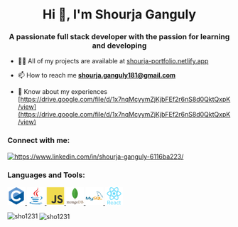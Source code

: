 <h1 align="center">Hi 👋, I'm Shourja Ganguly</h1>
<h3 align="center">A passionate full stack developer with the passion for learning and developing</h3>

- 👨‍💻 All of my projects are available at [shourja-portfolio.netlify.app](shourja-portfolio.netlify.app)

- 📫 How to reach me **shourja.ganguly181@gmail.com**

- 📄 Know about my experiences [https://drive.google.com/file/d/1x7nqMcyymZjKjbFEf2r6nS8d0QktQxpK/view](https://drive.google.com/file/d/1x7nqMcyymZjKjbFEf2r6nS8d0QktQxpK/view)

<h3 align="left">Connect with me:</h3>
<p align="left">
<a href="https://linkedin.com/in/https://www.linkedin.com/in/shourja-ganguly-6116ba223/" target="blank"><img align="center" src="https://raw.githubusercontent.com/rahuldkjain/github-profile-readme-generator/master/src/images/icons/Social/linked-in-alt.svg" alt="https://www.linkedin.com/in/shourja-ganguly-6116ba223/" height="30" width="40" /></a>
</p>

<h3 align="left">Languages and Tools:</h3>
<p align="left"> <a href="https://www.cprogramming.com/" target="_blank" rel="noreferrer"> <img src="https://raw.githubusercontent.com/devicons/devicon/master/icons/c/c-original.svg" alt="c" width="40" height="40"/> </a> <a href="https://www.java.com" target="_blank" rel="noreferrer"> <img src="https://raw.githubusercontent.com/devicons/devicon/master/icons/java/java-original.svg" alt="java" width="40" height="40"/> </a> <a href="https://developer.mozilla.org/en-US/docs/Web/JavaScript" target="_blank" rel="noreferrer"> <img src="https://raw.githubusercontent.com/devicons/devicon/master/icons/javascript/javascript-original.svg" alt="javascript" width="40" height="40"/> </a> <a href="https://www.mongodb.com/" target="_blank" rel="noreferrer"> <img src="https://raw.githubusercontent.com/devicons/devicon/master/icons/mongodb/mongodb-original-wordmark.svg" alt="mongodb" width="40" height="40"/> </a> <a href="https://www.mysql.com/" target="_blank" rel="noreferrer"> <img src="https://raw.githubusercontent.com/devicons/devicon/master/icons/mysql/mysql-original-wordmark.svg" alt="mysql" width="40" height="40"/> </a> <a href="https://reactjs.org/" target="_blank" rel="noreferrer"> <img src="https://raw.githubusercontent.com/devicons/devicon/master/icons/react/react-original-wordmark.svg" alt="react" width="40" height="40"/> </a> </p>

<p><img align="left" src="https://github-readme-stats.vercel.app/api/top-langs?username=sho1231&show_icons=true&locale=en&layout=compact" alt="sho1231" /></p>

<p>&nbsp;<img align="center" src="https://github-readme-stats.vercel.app/api?username=sho1231&show_icons=true&locale=en" alt="sho1231" /></p>
